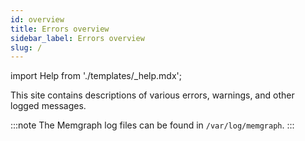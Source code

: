 ```yaml
---
id: overview
title: Errors overview
sidebar_label: Errors overview
slug: /
---
```


import Help from './templates/_help.mdx';

<Help/>

This site contains descriptions of various errors, warnings, and other logged
messages.

:::note
The Memgraph log files can be found in `/var/log/memgraph`.
:::
